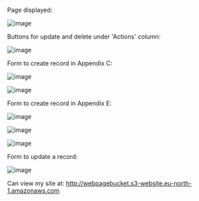 Page displayed:

![image](https://github.com/parth1314/excel_s3_crud/assets/97305249/df61878d-ac4b-4cf2-9a59-7c140abf459e)


Buttons for update and delete under 'Actions' column:

![image](https://github.com/parth1314/excel_s3_crud/assets/97305249/3e92b3cb-b96c-49d3-8ba4-b0406475f7cb)


Form to create record in Appendix C:

![image](https://github.com/parth1314/excel_s3_crud/assets/97305249/d5e40ee4-f647-4417-9c43-94e0e132566c)

![image](https://github.com/parth1314/excel_s3_crud/assets/97305249/b7f9875f-98f0-4427-8435-224933763a59)


Form to create record in Appendix E:

![image](https://github.com/parth1314/excel_s3_crud/assets/97305249/1c4f7d62-33ce-4040-b244-2bb5f985e48b)

![image](https://github.com/parth1314/excel_s3_crud/assets/97305249/3d54fb62-541b-4c59-b328-1f10d851cc24)

![image](https://github.com/parth1314/excel_s3_crud/assets/97305249/f72568df-e47d-4320-8ed4-13d67a41a60c)


Form to update a record:

![image](https://github.com/user-attachments/assets/30c927a2-d603-4c19-afa1-5d7d2ddba549)

Can view my site at: http://webpagebucket.s3-website.eu-north-1.amazonaws.com







